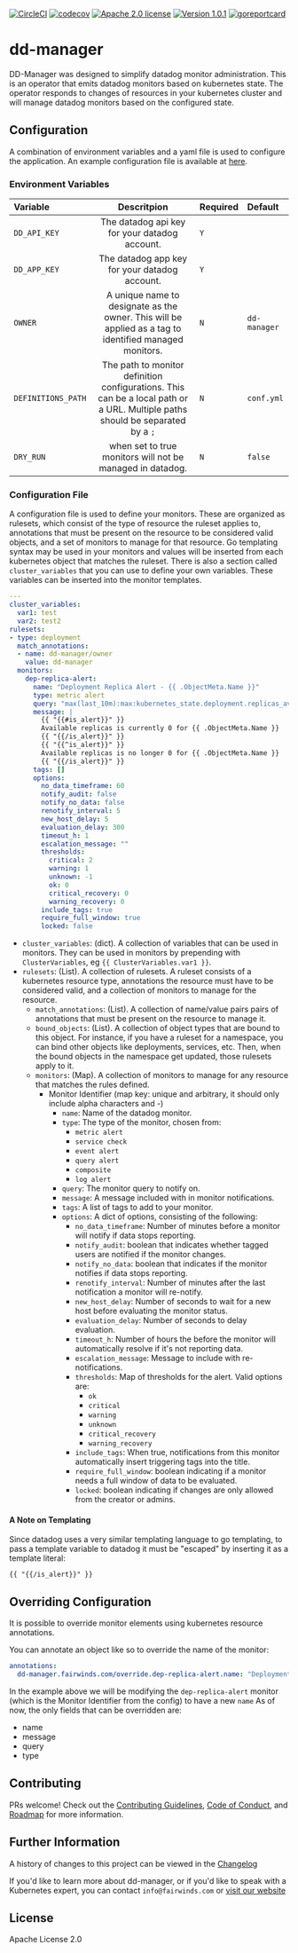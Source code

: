 [![CircleCI](https://circleci.com/gh/FairwindsOps/dd-manager.svg?style=svg&circle-token=77f1eb3b95b59a0372b19fdefbbd28ebfaa9d0c0)](https://circleci.com/gh/FairwindsOps/dd-manager)
[![codecov](https://codecov.io/gh/fairwindsops/dd-manager/branch/master/graph/badge.svg?token=6zutKJd2Gy)](https://codecov.io/gh/fairwindsops/dd-manager)
[![Apache 2.0 license](https://img.shields.io/badge/licence-Apache2-brightgreen.svg)](https://opensource.org/licenses/Apache-2.0)
[![Version 1.0.1](https://img.shields.io/badge/version-1.0.1-brightgreen.svg)](https://github.com/fairwindsops/dd-manager)
[![goreportcard](https://goreportcard.com/badge/github.com/FairwindsOps/dd-manager)](https://goreportcard.com/badge/github.com/FairwindsOps/dd-manager)



# dd-manager
DD-Manager was designed to simplify datadog monitor administration.  This is an operator that emits datadog monitors based on kubernetes state.  The operator responds to changes of resources in your kubernetes cluster and will manage datadog monitors based on the configured state.

## Configuration
A combination of environment variables and a yaml file is used to configure the application.  An example configuration file is available at [here](conf.yml).

### Environment Variables
| Variable    | Descritpion                        | Required  | Default     |
|:------------|:----------------------------------:|:----------|:------------|
| `DD_API_KEY` | The datadog api key for your datadog account. | `Y` ||
| `DD_APP_KEY` | The datadog app key for your datadog account. | `Y` ||
| `OWNER`      | A unique name to designate as the owner.  This will be applied as a tag to identified managed monitors. | `N`| `dd-manager` |
| `DEFINITIONS_PATH` | The path to monitor definition configurations.  This can be a local path or a URL.  Multiple paths should be separated by a `;` | `N` | `conf.yml` |
| `DRY_RUN` | when set to true monitors will not be managed in datadog. | `N` | `false` |

### Configuration File
A configuration file is used to define your monitors.  These are organized as rulesets, which consist of the type of resource the ruleset applies to, annotations that must be present on the resource to be considered valid objects, and a set of monitors to manage for that resource.  Go templating syntax may be used in your monitors and values will be inserted from each kubernetes object that matches the ruleset.  There is also a section called `cluster_variables` that you can use to define your own variables.  These variables can be inserted into the monitor templates.

```yaml
---
cluster_variables:
  var1: test
  var2: test2
rulesets:
- type: deployment
  match_annotations:
  - name: dd-manager/owner
    value: dd-manager
  monitors:
    dep-replica-alert:
      name: "Deployment Replica Alert - {{ .ObjectMeta.Name }}"
      type: metric alert
      query: "max(last_10m):max:kubernetes_state.deployment.replicas_available{kubernetescluster:foobar,namespace:{{ .ObjectMeta.Namespace }}} by {deployment} <= 0"
      message: |
        {{ "{{#is_alert}}" }}
        Available replicas is currently 0 for {{ .ObjectMeta.Name }}
        {{ "{{/is_alert}}" }}
        {{ "{{^is_alert}}" }}
        Available replicas is no longer 0 for {{ .ObjectMeta.Name }}
        {{ "{{/is_alert}}" }}
      tags: []
      options:
        no_data_timeframe: 60
        notify_audit: false
        notify_no_data: false
        renotify_interval: 5
        new_host_delay: 5
        evaluation_delay: 300
        timeout_h: 1
        escalation_message: ""
        thresholds:
          critical: 2
          warning: 1
          unknown: -1
          ok: 0
          critical_recovery: 0
          warning_recovery: 0
        include_tags: true
        require_full_window: true
        locked: false
```

* `cluster_variables`: (dict).  A collection of variables that can be used in monitors.  They can be used in monitors by prepending with `ClusterVariables`, eg `{{ ClusterVariables.var1 }}`.
* `rulesets`: (List).  A collection of rulesets.  A ruleset consists of a kubernetes resource type, annotations the resource must have to be considered valid, and a collection of monitors to manage for the resource.
  * `match_annotations`: (List).  A collection of name/value pairs pairs of annotations that must be present on the resource to manage it.
  * `bound_objects`: (List).  A collection of object types that are bound to this object.  For instance, if you have a ruleset for a namespace, you can bind other objects like deployments, services, etc. Then, when the bound objects in the namespace get updated, those rulesets apply to it.
  * `monitors`: (Map).  A collection of monitors to manage for any resource that matches the rules defined.
    * Monitor Identifier (map key: unique and arbitrary, it should only include alpha characters and -)
      * `name`: Name of the datadog monitor.
      * `type`: The type of the monitor, chosen from:
        - `metric alert`
        - `service check`
        - `event alert`
        - `query alert`
        - `composite`
        - `log alert`
      * `query`: The monitor query to notify on.
      * `message`: A message included with in monitor notifications.
      * `tags`: A list of tags to add to your monitor.
      * `options`: A dict of options, consisting of the following:
        * `no_data_timeframe`: Number of minutes before a monitor will notify if data stops reporting.
        * `notify_audit`: boolean that indicates whether tagged users are notified if the monitor changes.
        * `notify_no_data`: boolean that indicates if the monitor notifies if data stops reporting.
        * `renotify_interval`: Number of minutes after the last notification a monitor will re-notify.
        * `new_host_delay`: Number of seconds to wait for a new host before evaluating the monitor status.
        * `evaluation_delay`: Number of seconds to delay evaluation.
        * `timeout_h`: Number of hours the before the monitor will automatically resolve if it's not reporting data.
        * `escalation_message`: Message to include with re-notifications.
        * `thresholds`: Map of thresholds for the alert.  Valid options are:
          - `ok`
          - `critical`
          - `warning`
          - `unknown`
          - `critical_recovery`
          - `warning_recovery`
        * `include_tags`: When true, notifications from this monitor automatically insert triggering tags into the title.
        * `require_full_window`: boolean indicating if a monitor needs a full window of data to be evaluated.
        * `locked`: boolean indicating if changes are only allowed from the creator or admins.

#### A Note on Templating
Since datadog uses a very similar templating language to go templating, to pass a template variable to datadog it must be "escaped" by inserting it as a template literal:

```
{{ "{{/is_alert}}" }}
```
## Overriding Configuration

It is possible to override monitor elements using kubernetes resource annotations.

You can annotate an object like so to override the name of the monitor:
```yaml
annotations:
  dd-manager.fairwinds.com/override.dep-replica-alert.name: "Deployment Replicas Alert"
```

In the example above we will be modifying the `dep-replica-alert` monitor (which is the Monitor Identifier from the config) to have a new `name`
As of now, the only fields that can be overridden are:
* name
* message
* query
* type

## Contributing
PRs welcome! Check out the [Contributing Guidelines](CONTRIBUTING.md),
[Code of Conduct](CODE_OF_CONDUCT.md), and [Roadmap](ROADMAP.md) for more information.

## Further Information
A history of changes to this project can be viewed in the [Changelog](CHANGELOG.md)

If you'd like to learn more about dd-manager, or if you'd like to speak with
a Kubernetes expert, you can contact `info@fairwinds.com` or [visit our website](https://fairwinds.com)

## License
Apache License 2.0
